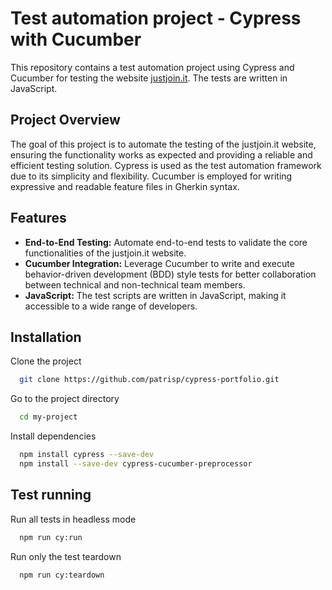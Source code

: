 # Test automation project - Cypress with Cucumber

This repository contains a test automation project using Cypress and Cucumber for testing the website [justjoin.it](https://justjoin.it/). The tests are written in JavaScript.

## Project Overview
The goal of this project is to automate the testing of the justjoin.it website, ensuring the functionality works as expected and providing a reliable and efficient testing solution. Cypress is used as the test automation framework due to its simplicity and flexibility. Cucumber is employed for writing expressive and readable feature files in Gherkin syntax.

## Features
- **End-to-End Testing:** Automate end-to-end tests to validate the core functionalities of the justjoin.it website.
- **Cucumber Integration:** Leverage Cucumber to write and execute behavior-driven development (BDD) style tests for better collaboration between technical and non-technical team members.
- **JavaScript:** The test scripts are written in JavaScript, making it accessible to a wide range of developers.


## Installation

Clone the project

```bash
  git clone https://github.com/patrisp/cypress-portfolio.git
```

Go to the project directory

```bash
  cd my-project
```

Install dependencies

```bash
  npm install cypress --save-dev
  npm install --save-dev cypress-cucumber-preprocessor
```

## Test running

Run all tests in headless mode

```bash
  npm run cy:run
```
Run only the test teardown

```bash
  npm run cy:teardown
```



